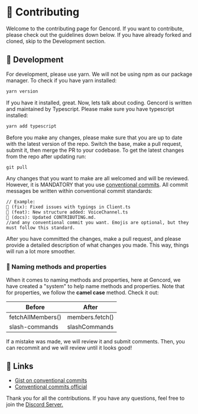 # 🌌 Contributing

Welcome to the contributing page for Gencord. If you want to contribute, please check out the guidelines down below. If you have already forked and cloned, skip to the Development section.

## 🚀 Development

For development, please use yarn. We will not be using npm as our package manager. To check if you have yarn installed:

```js
yarn version
```

If you have it installed, great. Now, lets talk about coding. Gencord is written and maintained by Typescript. Please make sure you have typescript installed:

```js
yarn add typescript
```

Before you make any changes, please make sure that you are up to date with the latest version of the repo. Switch the base, make a pull request, submit it, then merge the PR to your codebase. To get the latest changes from the repo after updating run:

```js
git pull
```

Any changes that you want to make are all welcomed and will be reviewed. However, it is MANDATORY that you use [conventional commits](https://www.conventionalcommits.org/en/v1.0.0-beta.2/#summary). All commit messages be written within conventional commit standards:

```
// Example:
🌌 (fix): Fixed issues with typings in Client.ts
🚀 (feat): New structure added: VoiceChannel.ts
🎉 (docs): Updated CONTRIBUTING.md.
//and any conventional commit you want. Emojis are optional, but they must follow this standard.
```

After you have committed the changes, make a pull request, and please provide a detailed description of what changes you made. This way, things will run a lot more smoother.

### 🔰 Naming methods and properties

When it comes to naming methods and properties, here at Gencord, we have created a "system" to help name methods and properties. Note that for properties, we follow the **camel case** method. Check it out:

| Before            | After           |
| ----------------- | --------------- |
| fetchAllMembers() | members.fetch() |
| slash-commands    | slashCommands   |

If a mistake was made, we will review it and submit comments. Then, you can recommit and we will review until it looks good!

## 🔗 Links

- [Gist on conventional commits](https://gist.github.com/joshbuchea/6f47e86d2510bce28f8e7f42ae84c716)
- [Conventional commits official](https://www.conventionalcommits.org/en/v1.0.0-beta.2/#summary)

Thank you for all the contributions. If you have any questions, feel free to join the [Discord Server.](https://discord.gg/GGQyhXRNZ2)
